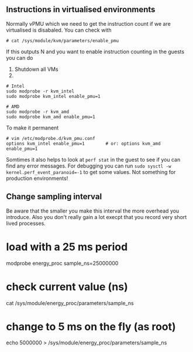 ## Instructions in virtualised environments

Normally vPMU which we need to get the instruction count if we are virtualised is disabaled. You can check with
```
# cat /sys/module/kvm/parameters/enable_pmu
```

If this outputs N and you want to enable instruction counting in the guests you can do

1) Shutdown all VMs
2)
```
# Intel
sudo modprobe -r kvm_intel
sudo modprobe kvm_intel enable_pmu=1

# AMD
sudo modprobe -r kvm_amd
sudo modprobe kvm_amd enable_pmu=1
```

To make it permanent
```
# vim /etc/modprobe.d/kvm_pmu.conf
options kvm_intel enable_pmu=1        # or: options kvm_amd enable_pmu=1
```

Somtimes it also helps to look at `perf stat` in the guest to see if you can find any error messages.
For debugging you can run `sudo sysctl -w kernel.perf_event_paranoid=-1` to get some values. Not something for production environments!


## Change sampling interval

Be aware that the smaller you make this interval the more overhead you introduce. Also you don't really gain a lot execpt that you record very short lived processes.

# load with a 25 ms period
modprobe energy_proc sample_ns=25000000

# check current value (ns)
cat /sys/module/energy_proc/parameters/sample_ns

# change to 5 ms on the fly (as root)
echo 5000000 > /sys/module/energy_proc/parameters/sample_ns